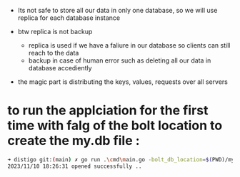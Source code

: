 - Its not safe to store all our data in only one database, so we will use replica for each database instance 
- btw replica is not backup 
    - replica is used if we have a faliure in our database so clients can still reach to the data 
    - backup in case of human error such as deleting all our data in database accediently

- the magic part is distributing the keys, values, requests over all servers


 

# to run the applciation for the first time with falg of the bolt location to create the my.db file : 
```sh
➜ distigo git:(main) ✗ go run .\cmd\main.go -bolt_db_location=$(PWD)/my.db -shard_name=usa -http_addr=127.0.0.1:8080
2023/11/10 18:26:31 opened successfully ..
```